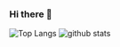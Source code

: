 ### Hi there 👋


![Top Langs](https://github-readme-stats.vercel.app/api/top-langs/?username=jamesnyakush&hide=html&line_height=35)
![github stats](https://github-readme-stats.vercel.app/api?username=jamesnyakush&show_icons=true&count_private=true&line_height=35)
